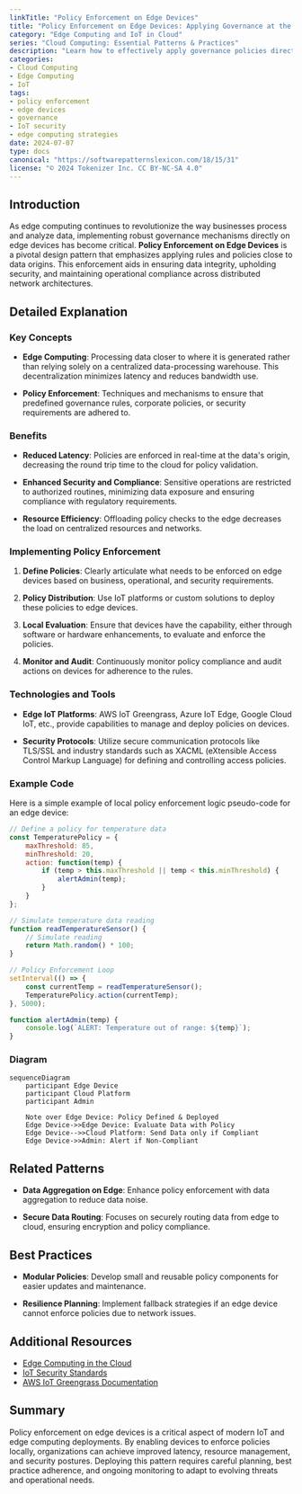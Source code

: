 ```yaml
---
linkTitle: "Policy Enforcement on Edge Devices"
title: "Policy Enforcement on Edge Devices: Applying Governance at the Device Level"
category: "Edge Computing and IoT in Cloud"
series: "Cloud Computing: Essential Patterns & Practices"
description: "Learn how to effectively apply governance policies directly on edge devices to ensure compliance, security, and performance as part of a robust edge computing strategy."
categories:
- Cloud Computing
- Edge Computing
- IoT
tags:
- policy enforcement
- edge devices
- governance
- IoT security
- edge computing strategies
date: 2024-07-07
type: docs
canonical: "https://softwarepatternslexicon.com/18/15/31"
license: "© 2024 Tokenizer Inc. CC BY-NC-SA 4.0"
---
```


## Introduction

As edge computing continues to revolutionize the way businesses process and analyze data, implementing robust governance mechanisms directly on edge devices has become critical. **Policy Enforcement on Edge Devices** is a pivotal design pattern that emphasizes applying rules and policies close to data origins. This enforcement aids in ensuring data integrity, upholding security, and maintaining operational compliance across distributed network architectures.

## Detailed Explanation

### Key Concepts

- **Edge Computing**: Processing data closer to where it is generated rather than relying solely on a centralized data-processing warehouse. This decentralization minimizes latency and reduces bandwidth use.
  
- **Policy Enforcement**: Techniques and mechanisms to ensure that predefined governance rules, corporate policies, or security requirements are adhered to.

### Benefits

- **Reduced Latency**: Policies are enforced in real-time at the data's origin, decreasing the round trip time to the cloud for policy validation.
  
- **Enhanced Security and Compliance**: Sensitive operations are restricted to authorized routines, minimizing data exposure and ensuring compliance with regulatory requirements.
  
- **Resource Efficiency**: Offloading policy checks to the edge decreases the load on centralized resources and networks.

### Implementing Policy Enforcement

1. **Define Policies**: Clearly articulate what needs to be enforced on edge devices based on business, operational, and security requirements.
   
2. **Policy Distribution**: Use IoT platforms or custom solutions to deploy these policies to edge devices.
   
3. **Local Evaluation**: Ensure that devices have the capability, either through software or hardware enhancements, to evaluate and enforce the policies.
   
4. **Monitor and Audit**: Continuously monitor policy compliance and audit actions on devices for adherence to the rules.

### Technologies and Tools

- **Edge IoT Platforms**: AWS IoT Greengrass, Azure IoT Edge, Google Cloud IoT, etc., provide capabilities to manage and deploy policies on devices.
  
- **Security Protocols**: Utilize secure communication protocols like TLS/SSL and industry standards such as XACML (eXtensible Access Control Markup Language) for defining and controlling access policies.

### Example Code

Here is a simple example of local policy enforcement logic pseudo-code for an edge device:

```javascript
// Define a policy for temperature data
const TemperaturePolicy = {
    maxThreshold: 85,
    minThreshold: 20,
    action: function(temp) {
        if (temp > this.maxThreshold || temp < this.minThreshold) {
            alertAdmin(temp);
        }
    }
};

// Simulate temperature data reading
function readTemperatureSensor() {
    // Simulate reading
    return Math.random() * 100;
}

// Policy Enforcement Loop
setInterval(() => {
    const currentTemp = readTemperatureSensor();
    TemperaturePolicy.action(currentTemp);
}, 5000);

function alertAdmin(temp) {
    console.log(`ALERT: Temperature out of range: ${temp}`);
}
```

### Diagram

```mermaid
sequenceDiagram
    participant Edge Device
    participant Cloud Platform
    participant Admin

    Note over Edge Device: Policy Defined & Deployed
    Edge Device->>Edge Device: Evaluate Data with Policy
    Edge Device-->>Cloud Platform: Send Data only if Compliant
    Edge Device->>Admin: Alert if Non-Compliant
```

## Related Patterns

- **Data Aggregation on Edge**: Enhance policy enforcement with data aggregation to reduce data noise.
  
- **Secure Data Routing**: Focuses on securely routing data from edge to cloud, ensuring encryption and policy compliance.

## Best Practices

- **Modular Policies**: Develop small and reusable policy components for easier updates and maintenance.
  
- **Resilience Planning**: Implement fallback strategies if an edge device cannot enforce policies due to network issues.

## Additional Resources

- [Edge Computing in the Cloud](https://docs.google.com)
- [IoT Security Standards](https://iotsecurity.google.com)
- [AWS IoT Greengrass Documentation](https://docs.aws.amazon.com)

## Summary

Policy enforcement on edge devices is a critical aspect of modern IoT and edge computing deployments. By enabling devices to enforce policies locally, organizations can achieve improved latency, resource management, and security postures. Deploying this pattern requires careful planning, best practice adherence, and ongoing monitoring to adapt to evolving threats and operational needs.
